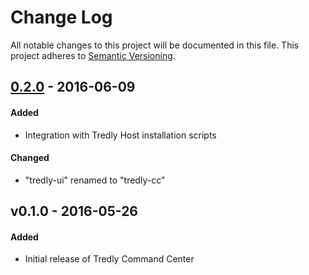 # Change Log
All notable changes to this project will be documented in this file.
This project adheres to [Semantic Versioning](http://semver.org/).

## [0.2.0] - 2016-06-09
#### Added
- Integration with Tredly Host installation scripts

#### Changed
- "tredly-ui" renamed to "tredly-cc"


## v0.1.0 - 2016-05-26
#### Added
- Initial release of Tredly Command Center

[0.2.0]: https://github.com/tredly/tredly-cc/compare/v0.1.0...v0.2.0
